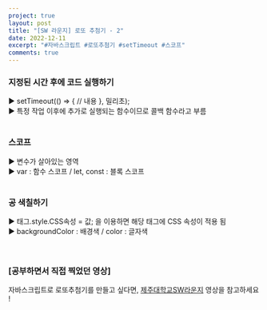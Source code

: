 ```yaml
---
project: true
layout: post
title: "[SW 라운지] 로또 추첨기 - 2"
date: 2022-12-11
excerpt: "#자바스크립트 #로또추첨기 #setTimeout #스코프"
comments: true
---
```


### 지정된 시간 후에 코드 실행하기 <br>
▶️ setTimeout(() => {   // 내용   }, 밀리초); <br> 
▶️ 특정 작업 이후에 추가로 실행되는 함수이므로 콜백 함수라고 부름 <br> 
<br>
### 스코프 <br>
▶️ 변수가 살아있는 영역 <br>
▶️ var : 함수 스코프 / let, const : 블록 스코프 <br> 
<br>
### 공 색칠하기 <br>
▶️ 태그.style.CSS속성 = 값; 을 이용하면 해당 태그에 CSS 속성이 적용 됨 <br>
▶️ backgroundColor : 배경색 / color : 글자색 <br> 
<br>
<br>

### [공부하면서 직접 찍었던 영상]

자바스크립트로 로또추첨기를 만들고 싶다면, [제주대학교SW라운지](https://www.youtube.com/watch?v=dbrOThKfTKI&list=PLkb1-AwKYLZb0vV-DPGhtk_wHmrtYnh1G&index=8) 영상을 참고하세요 !

